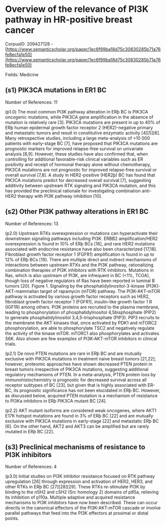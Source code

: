 # Overview of the relevance of PI3K pathway in HR-positive breast cancer

CorpusID: 209427128 - [https://www.semanticscholar.org/paper/1ec6f99ba18d75c30830285b71a76fe8ecfa1e50](https://www.semanticscholar.org/paper/1ec6f99ba18d75c30830285b71a76fe8ecfa1e50)

Fields: Medicine

## (s1) PIK3CA mutations in ER1 BC
Number of References: 11

(p1.0) The most common PI3K pathway alteration in ERþ BC is PIK3CA oncogenic mutations, while PIK3CA gene amplification in the absence of mutation is relatively rare [3]. PIK3CA mutations are present in up to 40% of ERþ human epidermal growth factor receptor 2 (HER2)-negative primary and metastatic tumors and result in constitutive enzymatic activity [4][5][6]. Many retrospective studies, including a large meta-analysis of >10 000 patients with early-stage BC [7], have proposed that PIK3CA mutations are prognostic markers for improved relapse-free survival on univariate analysis [8,9]. However, these studies have also confirmed that, when controlling for additional favorable-risk clinical variables such as ER positivity and receipt of hormonal therapy alone without chemotherapy, PIK3CA mutations are not prognostic for improved relapse-free survival or overall survival [7,8]. A study in HER2-positive (HER2þ) BC has found that PIK3CA mutations predict for decreased overall survival [7], suggesting additivity between upstream RTK signaling and PIK3CA mutation, and this has provided the preclinical rationale for investigating combination anti-HER2 therapy with PI3K pathway inhibition [10].
## (s2) Other PI3K pathway alterations in ER1 BC
Number of References: 13

(p2.0) Upstream RTKs overexpression or mutations can hyperactivate their downstream signaling pathways including PI3K. ERBB2 amplification/HER2 overexpression is found in 10% of ERþ BCs [16], and rare HER2 mutations associated with endocrine resistance have also been characterized [17,18]. Fibroblast growth factor receptor 1 (FGFR1) amplification is found in up to 12% of ERþ BCs [19]. There are multiple direct and indirect mechanisms of interactions between upstream RTKs and the PI3K pathway, rationalizing combination therapies of PI3K inhibitors with RTK inhibitors. Mutations in Ras, which is also upstream of PI3K, are infrequent in BC (<1%, TCGA), though loss of negative regulators of Ras have been reported in luminal B tumors [20].  Figure 1. Signaling by the phosphatidylinositol-3-kinase (PI3K)-AKT-mammalian target of rapamycin (mTOR) pathway. The PI3K-AKT-mTOR pathway is activated by various growth factor receptors such as HER2, fibroblast growth factor receptor 1 (FGFR1), insulin-like growth factor 1 R (IGF1R) among others. PI3K proteins are recruited to the plasma membrane, leading to phosphorylation of phosphatidylinositol 4,5bisphosphate (PIP2) to generate phosphatidylinositol 3,4,5-trisphosphate (PIP3). PIP3 recruits to the membrane the AKT kinases that, once activated by PDK1 and mTORC2 phosphorylation, are able to phosphorylate TSC2 and negatively regulate the activity of the kinase mTOR. mTORC1 also phosphorylates and activates S6K. Also shown are few examples of PI3K-AKT-mTOR inhibitors in clinical trials.

(p2.1) De novo PTEN mutations are rare in ERþ BC and are mutually exclusive with PIK3CA mutations in treatment naive breast tumors [21,22]; however, proteomic approaches have shown decreased PTEN protein in breast tumors irrespective of PIK3CA mutations, suggesting additional regulatory mechanisms of PTEN. In a meta-analysis, PTEN protein loss by immunohistochemistry is prognostic for decreased survival across all receptor subtypes of BC [23], but given that is highly associated with ER-BC, its prognostic significance has not been elucidated in ERþ BC. However, as discussed below, acquired PTEN mutation is a mechanism of resistance to PI3Ka inhibitors in ERþ PIK3CA mutant BC [24].

(p2.2) AKT mutant isoforms are considered weak oncogenes, where AKT1 E17K hotspot mutations are found in 3% of ERþ BC [22] and are mutually exclusive with PIK3CA mutations in early-stage [22] and metastatic ERþ BC [6]. On the other hand, AKT2 and AKT3 can be amplified but are rarely mutated in ERþ BC [22].
## (s3) Preclinical mechanisms of resistance to PI3K inhibitors
Number of References: 4

(p3.0) Initial studies on PI3K inhibitor resistance focused on RTK pathway upregulation [26] through expression and activation of HER2, HER3, and other RTKs in ERþ BC [27][28][29]. These RTKs re-stimulate PI3K by binding to the nSH2 and cSH2 (Src homology 2) domains of p85a, relieving its inhibition of p110a. Multiple adaptive and acquired resistance mechanisms to PI3K inhibitors have now been described. These can occur directly in the canonical effectors of the PI3K-AKT-mTOR cascade or involve parallel pathways that feed into the PI3K effectors at proximal or distal points.
